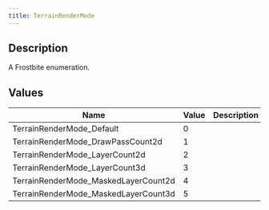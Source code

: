 ```yaml
---
title: TerrainRenderMode
---
```

## Description

A Frostbite enumeration.

## Values

| Name                                  | Value | Description |
| ------------------------------------- | ----- | ----------- |
| TerrainRenderMode\_Default            | 0     |             |
| TerrainRenderMode\_DrawPassCount2d    | 1     |             |
| TerrainRenderMode\_LayerCount2d       | 2     |             |
| TerrainRenderMode\_LayerCount3d       | 3     |             |
| TerrainRenderMode\_MaskedLayerCount2d | 4     |             |
| TerrainRenderMode\_MaskedLayerCount3d | 5     |             |
